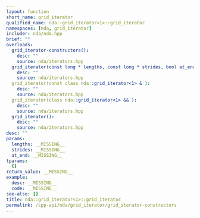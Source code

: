 ```yaml
---
layout: function
short_name: grid_iterator
qualified_name: nda::grid_iterator<1>::grid_iterator
namespaces: [nda, grid_iterator]
includer: nda/nda.hpp
brief: ""
overloads:
  grid_iterator-constructors():
    desc: ""
    source: nda/iterators.hpp
  grid_iterator(const long * lengths, const long * strides, bool at_end):
    desc: ""
    source: nda/iterators.hpp
  grid_iterator(const class nda::grid_iterator<1> & ):
    desc: ""
    source: nda/iterators.hpp
  grid_iterator(class nda::grid_iterator<1> && ):
    desc: ""
    source: nda/iterators.hpp
  grid_iterator():
    desc: ""
    source: nda/iterators.hpp
desc: ""
params:
  lengths: __MISSING__
  strides: __MISSING__
  at_end: __MISSING__
tparams:
  {}
return_value: __MISSING__
example:
  desc: __MISSING__
  code: __MISSING__
see-also: []
title: nda::grid_iterator<1>::grid_iterator
permalink: /cpp-api/nda/grid_iterator/grid_iterator-constructors
...
```


